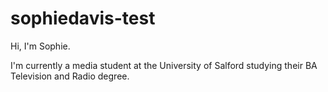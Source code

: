 # sophiedavis-test

Hi, I'm Sophie.

I'm currently a media student at the University of Salford studying their BA Television and Radio degree.
